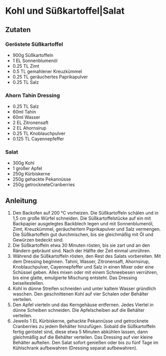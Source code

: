 # Kohl und Süßkartoffel|Salat
## Zutaten
### Geröstete Süßkartoffel
- 900g Süßkartoffeln
- 1 EL Sonnenblumenöl
- 0.25 TL Zimt
- 0.5 TL gemahlener Kreuzkümmel
- 0.25 TL geräuchertes Paprikapulver
- 0.25 TL Salz

### Ahorn Tahin Dressing
- 0.25 TL Salz
- 60ml Tahin
- 60ml Wasser
- 2 EL Zitronensaft
- 2 EL Ahornsirup
- 0.25 TL Knoblauchpulver
- 0.125 TL Cayennepfeffer

### Salat
- 300g Kohl
- 1 großer Apfel
- 250g Kürbiskerne
- 250g gehackte Pekannüsse
- 250g getrockneteCranberries

## Anleitung
1. Den Backofen auf 200 °C vorheizen. Die Süßkartoffeln schälen und in 1,5 cm große Würfel schneiden. Die Süßkartoffelstücke auf ein mit Backpapier ausgelegtes Backblech legen und mit Sonnenblumenöl, Zimt, Kreuzkümmel, geräuchertem Paprikapulver und Salz vermengen. Die Süßkartoffeln gut durchmischen, bis sie gleichmäßig mit Öl und Gewürzen bedeckt sind.
2. Die Süßkartoffeln etwa 30 Minuten rösten, bis sie zart und an den Rändern gebräunt sind. Nach der Hälfte der Zeit einmal umrühren.
3. Während die Süßkartoffeln rösten, den Rest des Salats vorbereiten. Mit dem Dressing beginnen. Tahini, Wasser, Zitronensaft, Ahornsirup, Knoblauchpulver, Cayennepfeffer und Salz in einen Mixer oder eine Schüssel geben. Alles mixen oder mit einem Schneebesen verrühren, bis eine glatte, emulgierte Mischung entsteht. Das Dressing beiseitestellen.
4. Kohl in dünne Streifen schneiden und unter kaltem Wasser gründlich waschen. Den geschnittenen Kohl auf vier Schalen oder Behälter verteilen.
5. Den Apfel vierteln und das Kerngehäuse entfernen. Jedes Viertel in dünne Scheiben schneiden. Die Apfelscheiben auf die Behälter verteilen.
6. Jeweils 1 EL Kürbiskerne, gehackte Pekannüsse und getrocknete Cranberries zu jedem Behälter hinzufügen. Sobald die Süßkartoffeln fertig geröstet sind, diese etwa 5 Minuten abkühlen lassen, dann gleichmäßig auf die Behälter verteilen. Das Dressing auf vier kleine Behälter aufteilen. Den Salat sofort genießen oder bis zu fünf Tage im Kühlschrank aufbewahren (Dressing separat aufbewahren).
